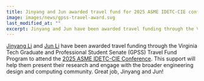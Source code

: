 ```yaml
---
title: Jinyang and Jun awarded travel fund for 2025 ASME IDETC-CIE conference
image: images/news/gpss-travel-award.svg
last_modified_at: ""
excerpt: Jinyang and Jun have been awarded travel funding through the Virginia Tech Graduate and Professional Student Senate (GPSS) Travel Fund Program to attend the 2025 ASME IDETC-CIE Conference. Congratulations!
---
```


[Jinyang Li](/members/jinyang-li.html) and [Jun Li](/members/jun-li.html) have been awarded travel funding through the Virginia Tech Graduate and Professional Student Senate (GPSS) Travel Fund Program to attend the [2025 ASME IDETC-CIE Conference](https://event.asme.org/IDETC-CIE). This support will help them present their research and engage with the broader engineering design and computing community. Great job, Jinyang and Jun!


